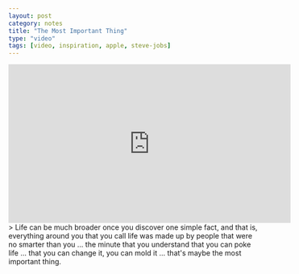 ```yaml
---
layout: post
category: notes
title: "The Most Important Thing"
type: "video"
tags: [video, inspiration, apple, steve-jobs]
---
```

<iframe width="560" height="315" src="http://www.youtube.com/embed/kYfNvmF0Bqw" frameborder="0" allowfullscreen></iframe>
> Life can be much broader once you discover one simple fact, and that is, everything around you that you call life was made up by people that were no smarter than you ... the minute that you understand that you can poke life ... that you can change it, you can mold it ... that's maybe the most important thing.